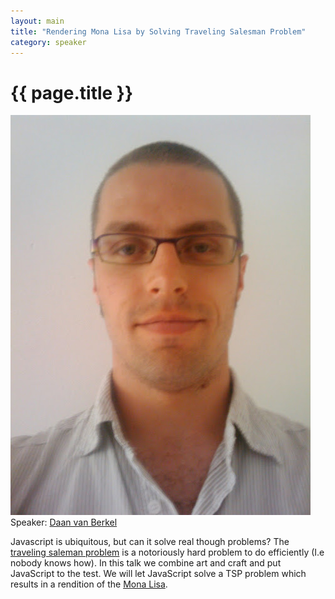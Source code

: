 ```yaml
---
layout: main
title: "Rendering Mona Lisa by Solving Traveling Salesman Problem"
category: speaker
---
```


# {{ page.title }}

<a href="http://dvberkel.github.com/"><img src="/images/daan-van-berkel.jpeg" class="speaker" alt="Daan van Berkel"></a>
Speaker: <a href="http://dvberkel.github.com/">Daan van Berkel</a>

Javascript is ubiquitous, but can it solve real though problems? The [traveling saleman problem](http://en.wikipedia.org/wiki/Travelling_salesman_problem) is a notoriously hard problem to do efficiently (I.e nobody knows how). In this talk we combine art and craft and put JavaScript to the test. We will let JavaScript solve a TSP problem which results in a rendition of the [Mona Lisa](http://en.wikipedia.org/wiki/Mona_Lisa "Wikipedia on Mona Lisa").
